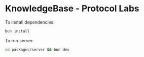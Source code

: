 # KnowledgeBase - Protocol Labs

To install dependencies:

```bash
bun install
```

To run server:
```bash
cd packages/server && bun dev
```

